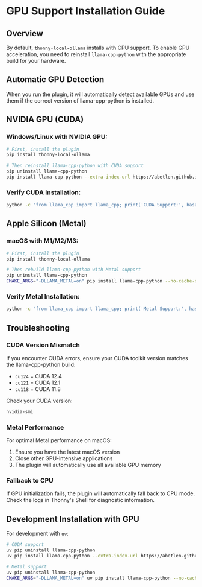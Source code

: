 # GPU Support Installation Guide

## Overview

By default, `thonny-local-ollama` installs with CPU support. To enable GPU acceleration, you need to reinstall `llama-cpp-python` with the appropriate build for your hardware.

## Automatic GPU Detection

When you run the plugin, it will automatically detect available GPUs and use them if the correct version of llama-cpp-python is installed.

## NVIDIA GPU (CUDA)

### Windows/Linux with NVIDIA GPU:

```bash
# First, install the plugin
pip install thonny-local-ollama

# Then reinstall llama-cpp-python with CUDA support
pip uninstall llama-cpp-python
pip install llama-cpp-python --extra-index-url https://abetlen.github.io/llama-cpp-python/whl/cu124
```

### Verify CUDA Installation:

```bash
python -c "from llama_cpp import llama_cpp; print('CUDA Support:', hasattr(llama_cpp, 'GGML_USE_CUBLAS') and llama_cpp.GGML_USE_CUBLAS)"
```

## Apple Silicon (Metal)

### macOS with M1/M2/M3:

```bash
# First, install the plugin
pip install thonny-local-ollama

# Then rebuild llama-cpp-python with Metal support
pip uninstall llama-cpp-python
CMAKE_ARGS="-DLLAMA_METAL=on" pip install llama-cpp-python --no-cache-dir
```

### Verify Metal Installation:

```bash
python -c "from llama_cpp import llama_cpp; print('Metal Support:', hasattr(llama_cpp, 'GGML_USE_METAL') and llama_cpp.GGML_USE_METAL)"
```

## Troubleshooting

### CUDA Version Mismatch

If you encounter CUDA errors, ensure your CUDA toolkit version matches the llama-cpp-python build:

- `cu124` = CUDA 12.4
- `cu121` = CUDA 12.1
- `cu118` = CUDA 11.8

Check your CUDA version:
```bash
nvidia-smi
```

### Metal Performance

For optimal Metal performance on macOS:

1. Ensure you have the latest macOS version
2. Close other GPU-intensive applications
3. The plugin will automatically use all available GPU memory

### Fallback to CPU

If GPU initialization fails, the plugin will automatically fall back to CPU mode. Check the logs in Thonny's Shell for diagnostic information.

## Development Installation with GPU

For development with `uv`:

```bash
# CUDA support
uv pip uninstall llama-cpp-python
uv pip install llama-cpp-python --extra-index-url https://abetlen.github.io/llama-cpp-python/whl/cu124

# Metal support
uv pip uninstall llama-cpp-python
CMAKE_ARGS="-DLLAMA_METAL=on" uv pip install llama-cpp-python --no-cache-dir
```